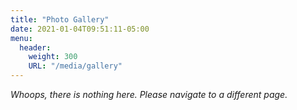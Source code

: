 ```yaml
---
title: "Photo Gallery"
date: 2021-01-04T09:51:11-05:00
menu:
  header:
    weight: 300
    URL: "/media/gallery"
---
```


*Whoops, there is nothing here. Please navigate to a different page.*

<!--
This page exists to:
1. Ensure 'Photo Gallery' appears in the Header Menu
2. Ensure the Header Menu links to the Gallery page
-->
